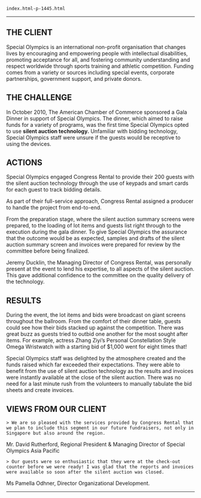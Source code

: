 
    index.html-p-1445.html
----------------------------------------------------------

## THE CLIENT

Special Olympics is an international non-profit organisation that changes lives by encouraging and empowering people with intellectual disabilities, promoting acceptance for all, and fostering community understanding and respect worldwide through sports training and athletic competition. Funding comes from a variety or sources including special events, corporate partnerships, government support, and private donors.

## THE CHALLENGE

In October 2010, The American Chamber of Commerce sponsored a Gala Dinner in support of Special Olympics. The dinner, which aimed to raise funds for a variety of programs, was the first time Special Olympics opted to use **silent auction technology.** Unfamiliar with bidding technology, Special Olympics staff were unsure if the guests would be receptive to using the devices.

## ACTIONS

Special Olympics engaged Congress Rental to provide their 200 guests with the silent auction technology through the use of keypads and smart cards for each guest to track bidding details.

As part of their full-service approach, Congress Rental assigned a producer to handle the project from end-to-end.

From the preparation stage, where the silent auction summary screens were prepared, to the loading of lot items and guests list right through to the execution during the gala dinner. To give Special Olympics the assurance that the outcome would be as expected, samples and drafts of the silent auction summary screen and invoices were prepared for review by the committee before being finalized.

Jeremy Ducklin, the Managing Director of Congress Rental, was personally present at the event to lend his expertise, to all aspects of the silent auction. This gave additional confidence to the committee on the quality delivery of the technology.

## RESULTS

During the event, the lot items and bids were broadcast on giant screens throughout the ballroom. From the comfort of their dinner table, guests could see how their bids stacked up against the competition. There was great buzz as guests tried to outbid one another for the most sought after items. For example, actress Zhang Ziyi’s Personal Constellation Style Omega Wristwatch with a starting bid of $1,000 went for eight times that!

Special Olympics staff was delighted by the atmosphere created and the funds raised which far exceeded their expectations. They were able to benefit from the use of silent auction technology as the results and invoices were instantly available at the close of the silent auction. There was no need for a last minute rush from the volunteers to manually tabulate the bid sheets and create invoices.

## VIEWS FROM OUR CLIENT

	> We are so pleased with the services provided by Congress Rental that we plan to include this segment in our future fundraisers, not only in Singapore but also around the region.

Mr. David Rutherford, Regional President &amp; Managing Director of Special Olympics Asia Pacific

	> Our guests were so enthusiastic that they were at the check-out counter before we were ready! I was glad that the reports and invoices were available so soon after the silent auction was closed. 

Ms Pamella Odhner, Director Organizational Development.




----------------------------------------------------------
